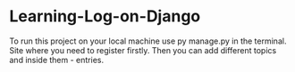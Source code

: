 # Learning-Log-on-Django
To run this project on your local machine use py manage.py in the terminal.
Site where you need to register firstly. Then you can add different topics and inside them - entries. 
